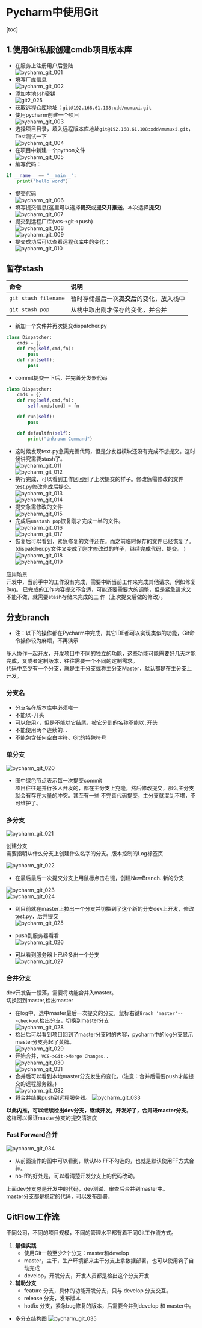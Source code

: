 # Pycharm中使用Git

[toc]

## 1.使用Git私服创建cmdb项目版本库

* 在服务上注册用户后登陆  
![pycharm_git_001](https://raw.githubusercontent.com/1263351411/xdd.github.io/master/img/app/pycharm_git_001.jpg)  
* 填写厂库信息  
![pycharm_git_002](https://raw.githubusercontent.com/1263351411/xdd.github.io/master/img/app/pycharm_git_002.jpg)  
* 添加本地ssh密钥  
![git2_025](https://raw.githubusercontent.com/1263351411/xdd.github.io/master/img/app/git2_025.jpg)  
* 获取远程仓库地址：`git@192.168.61.108:xdd/mumuxi.git`  
* 使用pycharm创建一个项目  
![pycharm_git_003](https://raw.githubusercontent.com/1263351411/xdd.github.io/master/img/app/pycharm_git_003.jpg)  
* 选择项目目录，填入远程版本库地址`git@192.168.61.108:xdd/mumuxi.git`，Test测试一下  
![pycharm_git_004](https://raw.githubusercontent.com/1263351411/xdd.github.io/master/img/app/pycharm_git_004.jpg)  
* 在项目中新建一个python文件  
![pycharm_git_005](https://raw.githubusercontent.com/1263351411/xdd.github.io/master/img/app/pycharm_git_005.jpg)  
* 编写代码：  

````python
if __name__ == "__main__":
    print("hello word")
````

* 提交代码  
![pycharm_git_006](https://raw.githubusercontent.com/1263351411/xdd.github.io/master/img/app/pycharm_git_006.jpg)  
* 填写提交信息(这里可以选择**提交**或**提交并推送**。本次选择**提交**)  
![pycharm_git_007](https://raw.githubusercontent.com/1263351411/xdd.github.io/master/img/app/pycharm_git_007.jpg)  
* 提交到远程厂库(vcs->git->push)  
![pycharm_git_008](https://raw.githubusercontent.com/1263351411/xdd.github.io/master/img/app/pycharm_git_008.jpg)  
![pycharm_git_009](https://raw.githubusercontent.com/1263351411/xdd.github.io/master/img/app/pycharm_git_009.jpg)  
* 提交成功后可以查看远程仓库中的变化：  
![pycharm_git_010](https://raw.githubusercontent.com/1263351411/xdd.github.io/master/img/app/pycharm_git_010.jpg)  

## 暂存stash

|命令|说明|
|:---|:---|
`git stash filename`|暂时存储最后一次**提交后**的变化，放入栈中
`git stash pop`|从栈中取出刚才保存的变化，并合并

* 新加一个文件并再次提交dispatcher.py  

````python
class Dispatcher:
    cmds = {}
    def reg(self,cmd,fn):
        pass
    def run(self):
        pass
````

* commit提交一下后，并完善分发器代码  

````python
class Dispatcher:
    cmds = {}
    def reg(self,cmd,fn):
        self.cmds[cmd] = fn

    def run(self):
        pass

    def defaultfn(self):
        print("Unknown Command")
````

* 这时候发现text.py急需完善代码，但是分发器模块还没有完成不想提交。这时候讲究需要stash了。  
![pycharm_git_011](https://raw.githubusercontent.com/1263351411/xdd.github.io/master/img/app/pycharm_git_011.jpg)  
![pycharm_git_012](https://raw.githubusercontent.com/1263351411/xdd.github.io/master/img/app/pycharm_git_012.jpg)  
* 执行完成，可以看到工作区回到了上次提交的样子。修改急需修改的文件test.py修改完成后提交。  
![pycharm_git_013](https://raw.githubusercontent.com/1263351411/xdd.github.io/master/img/app/pycharm_git_013.jpg)  
![pycharm_git_014](https://raw.githubusercontent.com/1263351411/xdd.github.io/master/img/app/pycharm_git_014.jpg)  
* 提交急需修改的文件  
![pycharm_git_015](https://raw.githubusercontent.com/1263351411/xdd.github.io/master/img/app/pycharm_git_015.jpg)  
* 完成后`unstash pop`恢复刚才完成一半的文件。  
![pycharm_git_016](https://raw.githubusercontent.com/1263351411/xdd.github.io/master/img/app/pycharm_git_016.jpg)  
![pycharm_git_017](https://raw.githubusercontent.com/1263351411/xdd.github.io/master/img/app/pycharm_git_017.jpg)  
* 恢复后可以看到，紧急修复的文件还在。而之前临时保存的文件已经恢复了。(dispatcher.py文件又变成了刚才修改过的样子，继续完成代码，提交。 )  
![pycharm_git_018](https://raw.githubusercontent.com/1263351411/xdd.github.io/master/img/app/pycharm_git_018.jpg)  
![pycharm_git_019](https://raw.githubusercontent.com/1263351411/xdd.github.io/master/img/app/pycharm_git_019.jpg)  

应用场景  
开发中，当前手中的工作没有完成，需要中断当前工作来完成其他请求，例如修复Bug。 已完成的工作内容提交不合适，可能还要需要大的调整，但是紧急请求又不能不做，就需要stash存储未完成的工 作（上次提交后做的修改）。  

## 分支branch

* 注：以下的操作都在Pycharm中完成，其它IDE都可以实现类似的功能，Git命令操作较为麻烦，不再演示  

多人协作一起开发，开发项目中不同的独立的功能，这些功能可能需要好几天才能完成，又或者定制版本，往往需要一个不同的定制需求。  
代码中至少有一个分支，就是主干分支或称主分支Master，默认都是在主分支上开发。  

### 分支名

* 分支名在版本库中必须唯一  
* 不能以`-`开头  
* 可以使用`/`，但是不能以它结尾，被它分割的名称不能以`.`开头  
* 不能使用两个连续的`..`  
* 不能包含任何空白字符、Git的特殊符号  

### 单分支

![pycharm_git_020](https://raw.githubusercontent.com/1263351411/xdd.github.io/master/img/app/pycharm_git_020.jpg)  

* 图中绿色节点表示每一次提交commit  
项目往往是并行多人开发的，都在主分支上克隆，然后修改提交，那么主分支就会有存在大量的冲突。甚至有一些 不完善代码提交，主分支就混乱不堪，不可维护了。  

### 多分支

![pycharm_git_021](https://raw.githubusercontent.com/1263351411/xdd.github.io/master/img/app/pycharm_git_021.jpg)  

创建分支  
需要指明从什么分支上创建什么名字的分支。版本控制的Log标签页  

![pycharm_git_022](https://raw.githubusercontent.com/1263351411/xdd.github.io/master/img/app/pycharm_git_022.jpg)  

* 在最后最后一次提交分支上用鼠标点击右键，创建NewBranch..新的分支  

![pycharm_git_023](https://raw.githubusercontent.com/1263351411/xdd.github.io/master/img/app/pycharm_git_023.jpg)  
![pycharm_git_024](https://raw.githubusercontent.com/1263351411/xdd.github.io/master/img/app/pycharm_git_024.jpg)  

* 到目前就在master上拉出一个分支并切换到了这个新的分支dev上开发，修改test.py，后并提交  
![pycharm_git_025](https://raw.githubusercontent.com/1263351411/xdd.github.io/master/img/app/pycharm_git_025.jpg)  

* push到服务器看看  
![pycharm_git_026](https://raw.githubusercontent.com/1263351411/xdd.github.io/master/img/app/pycharm_git_026.jpg)  
* 可以看到服务器上已经多出一个分支  
![pycharm_git_027](https://raw.githubusercontent.com/1263351411/xdd.github.io/master/img/app/pycharm_git_027.jpg)  

### 合并分支

dev开发告一段落，需要将功能合并入master。  
切换回到master,检出master  

* 在log中，选中master最后一次提交的分支，鼠标右键`Brach 'master'-->checkout`检出分支，切换到master分支  
![pycharm_git_028](https://raw.githubusercontent.com/1263351411/xdd.github.io/master/img/app/pycharm_git_028.jpg)  
* 检出后可以看到项目回到了master分支时的内容，pycharm中的log分支显示master分支亮起了黄牌。  
![pycharm_git_029](https://raw.githubusercontent.com/1263351411/xdd.github.io/master/img/app/pycharm_git_029.jpg)  
* 开始合并，`VCS->Git->Merge Changes..`  
![pycharm_git_030](https://raw.githubusercontent.com/1263351411/xdd.github.io/master/img/app/pycharm_git_030.jpg)  
![pycharm_git_031](https://raw.githubusercontent.com/1263351411/xdd.github.io/master/img/app/pycharm_git_031.jpg)  
* 合并后可以看到本地master分支发生的变化。(注意：合并后需要push才能提交的远程服务器。)  
![pycharm_git_032](https://raw.githubusercontent.com/1263351411/xdd.github.io/master/img/app/pycharm_git_032.jpg)  
* 将合并结果push到远程服务器。
![pycharm_git_033](https://raw.githubusercontent.com/1263351411/xdd.github.io/master/img/app/pycharm_git_033.jpg)  

**以此内推，可以继续检出dev分支，继续开发，开发好了，合并进master分支**。这样可以保证master分支的提交清洁度  

### Fast Forward合并

![pycharm_git_034](https://raw.githubusercontent.com/1263351411/xdd.github.io/master/img/app/pycharm_git_034.jpg)  

* 从前面操作的图中可以看到，默认No FF不勾选的，也就是默认使用FF方式合并。  
* no-ﬀ的好处是，可以看清楚开发分支上的代码改动。  

上面dev分支总是开发中的代码，dev测试、审查后合并到master中。  
master分支都是稳定的代码，可以发布部署。  

## GitFlow工作流

不同公司，不同的项目规模，不同的管理水平都有着不同Git工作流方式。  

1. **最佳实践**
    * 使用Git一般至少2个分支：master和develop  
    * master，主干，生产环境都来主干分支上拿数据部署，也可以使用钩子自动完成  
    * develop，开发分支，开发人员都是检出这个分支开发  
2. **辅助分支**
    * feature 分支，具体的功能开发分支，只与 develop 分支交互。  
    * release 分支，发布版本  
    * hotﬁx 分支，紧急bug修复的版本，后需要合并到develop 和 master中。

* 多分支结构图
![pycharm_git_035](https://raw.githubusercontent.com/1263351411/xdd.github.io/master/img/app/pycharm_git_035.jpg)  










